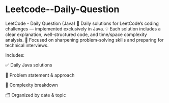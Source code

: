 # Leetcode--Daily-Question
LeetCode - Daily Question (Java)
📅 Daily solutions for LeetCode’s coding challenges — implemented exclusively in Java.
💡 Each solution includes a clear explanation, well-structured code, and time/space complexity analysis.
🚀 Focused on sharpening problem-solving skills and preparing for technical interviews.

Includes:

✅ Daily Java solutions

📜 Problem statement & approach

🧠 Complexity breakdown

🗂 Organized by date & topic
